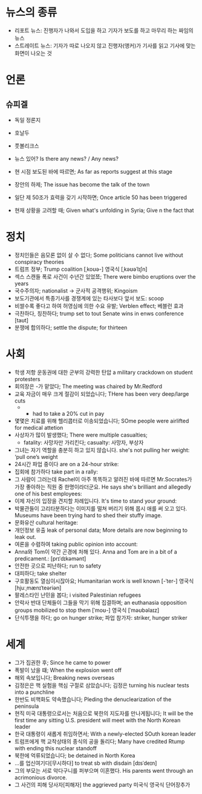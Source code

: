 # 뉴스의 종류
* 리포트 뉴스: 진행자가 나와서 도입을 하고 기자가 보도를 하고 마무리 하는 짜임의 뉴스
* 스트레이트 뉴스: 기자가 따로 나오지 않고 진행자(앵커)가 기사를 읽고 기사에 맞는 화면이 나오는 것


# 언론
## 슈피겔
* 독일 정론지 
* 호날두
* 풋볼리크스


* 뉴스 있어? Is there any news? / Any news?
* 현 시점 보도된 바에 따르면; As far as reports suggest at this stage
* 장안의 하제; The issue has become the talk of the town
* 일단 제 50조가 효력을 갖기 시작하면; Once article 50 has been triggered
* 현재 상황을 고려할 때; Given what's unfolding in Syria; Give n the fact that

# 정치
* 정치인들은 음모론 없이 살 수 없다; Some politicians cannot live without conspiracy theories
* 트럼프 정부; Trump coalition [ˌkoʊə-]  영국식 [ˌkəʊəˈlɪʃn]
* 섹스 스캔들 폭로 사건이 수년간 있었쬬; There were bimbo eruptions over the years
* 국수주의자; nationalist -> 군사적 공격행위; Kingoism
* 보도기관에서 특종기사를 경쟁계에 있는 타사보다 앞서 보도: scoop
* 비쌀수록 좋다고 하여 허영심에 의한 수요 유발; Verblen effect; 베블런 효과
* 극찬하다, 칭찬하다; trump set to tout Senate wins in enws conference [taʊt]
* 분쟁에 합의하다; settle the dispute; for thirteen

# 사회
* 학생 저항 운동권에 대한 군부의 강력한 탄압  a military crackdown on student protesters 
* 회의장은 -가 맡았다; The meeting was chaired by Mr.Redford
* 교육 자금이 매우 크게 절감이 되었습니다; THere has been very deep/large cuts
	* - had to take a 20% cut in pay
* 몇몇은 치료를 위해 헬리콥터로 이송되었습니다; SOme people were airlifted for medical attetion
* 사상자가 많이 발생했다; There were multiple casualties;
	* fatality: 사망자만 가리킨다; casualty: 사망자, 부상자
* 그녀는 자기 역할을 충분히 하고 있지 않습니다.  she's not pulling her weight: ‘pull one’s weight
*  24시간 파업 중이다 are on a 24-hour strike:
* 집회에 참가하다 take part in a rally: 
*   그 사람이 그러는데 Rachel이 아주 똑똑하고 알려진 바에 따르면 Mr.Socrates가 가장 좋아하는 직원 중 한명이라더군요. He says she's brilliant and allegedly one of his best employees:
* 이제 자신의 입장을 견지할 차례입니다. It's time to stand your ground: 
* 박물관들이 고리타분하다는 이미지를 떨쳐 버리기 위해 몹시 애를 써 오고 있다. Museums have been trying hard to shed their stuffy image. 
* 문화유산 cultural heritage: 
* 개인정보 유출 leak of personal data; More details are now beginning to leak out. 
* 여론을 수렴하여 taking public opinion into account: 
* Anna와 Tom이 약간 곤경에 처해 있다. Anna and Tom are in a bit of a predicament.:   [prɪˈdɪkəmənt]
* 안전한 곳으로 피난하다; run to safety
* 대피하다; take shelter
* 구호활동도 열심이시잖아요; Humanitarian work is well known
 [-ˈter-]  영국식 [hjuːˌmænɪˈteəriən]
* 팔레스타인 난민을 봅다; i visited Palestinian refugees
* 안락사 반대 단체들이 그들을 막기 위해 집결하며; an euthanasia opposition groups mobilized to stop them [ˈmoʊ-]  영국식 [ˈməʊbəlaɪz]
* 단식투쟁을 하다; go on hunger strike; 파업 참가자: striker, hunger striker

# 세계
* 그가 집권한 후; Since he came to power
* 폭발이 났을 떄; When the explosion went off
* 해외 속보입니다; Breaking news overseas
* 김정은은 핵 실험을 핵심 구절로 삼았습니다; 김정은 turning his nuclear tests into a punchline
* 한반도 비핵화도 약속했습니다; Pleding the denuclearization of the peninsula
* 현직 미국 대통령으로서는 처음으로 북한의 지도자를 만나게됩니다; It will be the first time any sitting U.S. president will meet with the North Korean leader
* 한국 대통령이 새롭게 취임하면서; With a newly-elected SOuth korean leader
* 트럼프에게 핵 교착상태의 종식의 공을 돌리다; Many have credited Rtump with ending this nuclear standoff
* 북한에 억류되었습니다; be detained in North Korea
* …를 업신여기다[무시하다] to treat sb with disdain  [dɪsˈdeɪn]
* 그의 부모는 서로 악다구니를 퍼부으며 이혼했다. His parents went through an acrimonious divorce. 
* 그 사건의 피해 당사자[피해자] the aggrieved party 미국식  영국식   단어장추가